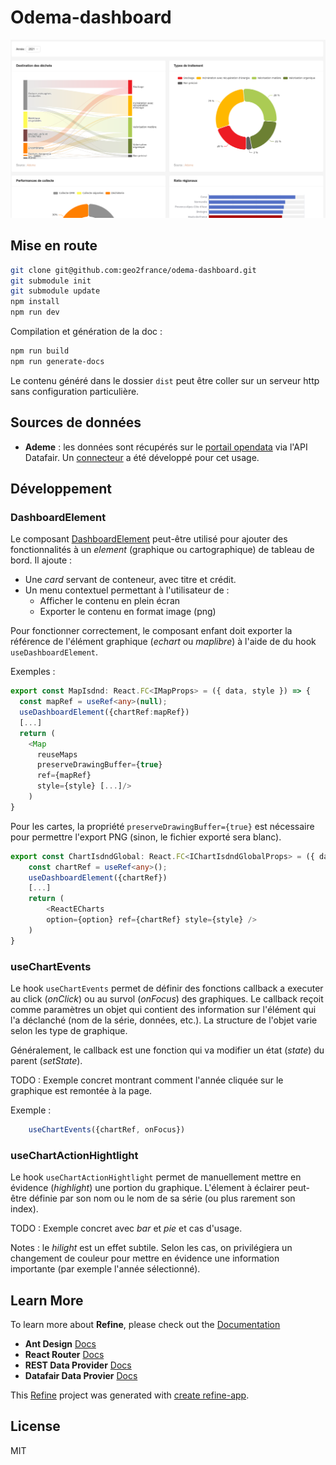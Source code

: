 # Odema-dashboard

![](screenshot1.png)

## Mise en route

```bash
git clone git@github.com:geo2france/odema-dashboard.git
git submodule init
git submodule update
npm install
npm run dev
```

Compilation et génération de la doc : 
```bash
npm run build
npm run generate-docs
```



Le contenu généré dans le dossier `dist` peut être coller sur un serveur http sans configuration particulière.

## Sources de données

- **Ademe** : les données sont récupérés sur le [portail opendata](https://data.ademe.fr/) via l'API Datafair. Un [connecteur](https://github.com/geo2france/refine-datafair) a été développé pour cet usage.

## Développement

### DashboardElement

Le composant [DashboardElement](src/components/dashboard_element/index.tsx) peut-être utilisé pour ajouter des fonctionnalités à un _element_ (graphique ou cartographique) de tableau de bord.
Il ajoute :
- Une _card_ servant de conteneur, avec titre et crédit.
- Un menu contextuel permettant à l'utilisateur de :
    - Afficher le contenu en plein écran
    - Exporter le contenu en format image (png)

Pour fonctionner correctement, le composant enfant doit exporter la référence de l'élément graphique (_echart_ ou _maplibre_) à l'aide de du hook `useDashboardElement`.

Exemples :
```typescript
export const MapIsdnd: React.FC<IMapProps> = ({ data, style }) => {
  const mapRef = useRef<any>(null);
  useDashboardElement({chartRef:mapRef})
  [...]
  return (
    <Map
      reuseMaps
      preserveDrawingBuffer={true}
      ref={mapRef}
      style={style} [...]/>
    )
}
```
Pour les cartes, la propriété `preserveDrawingBuffer={true}` est nécessaire pour permettre l'export PNG (sinon, le fichier exporté sera blanc).

```typescript
export const ChartIsdndGlobal: React.FC<IChartIsdndGlobalProps> = ({ data, style}) => {
    const chartRef = useRef<any>();
    useDashboardElement({chartRef})
    [...]
    return (
        <ReactECharts
        option={option} ref={chartRef} style={style} />
    )
}
```

### useChartEvents

Le hook `useChartEvents` permet de définir des fonctions callback a executer au click (_onClick_) ou au survol (_onFocus_) des graphiques.
Le callback reçoit comme paramètres un objet qui contient des information sur l'élément qui l'a déclanché (nom de la série, données, etc.). La structure de l'objet varie selon les type de graphique.

Généralement, le callback est une fonction qui va modifier un état (_state_) du parent (_setState_).

TODO : Exemple concret montrant comment l'année cliquée sur le graphique est remontée à la page.

Exemple :
```typescript
    useChartEvents({chartRef, onFocus})
```

### useChartActionHightlight

Le hook `useChartActionHightlight` permet de manuellement mettre en évidence (_highlight_) une portion du graphique.
L'élement à éclairer peut-être définie par son nom ou le nom de sa série (ou plus rarement son index).

TODO : Exemple concret avec _bar_ et _pie_ et cas d'usage.

Notes : le _hilight_ est un effet subtile. Selon les cas, on privilégiera un changement de couleur pour mettre en évidence une information importante (par exemple l'année sélectionné).

## Learn More

To learn more about **Refine**, please check out the [Documentation](https://refine.dev/docs)

- **Ant Design** [Docs](https://refine.dev/docs/ui-frameworks/antd/tutorial/)
- **React Router** [Docs](https://refine.dev/docs/core/providers/router-provider/)
- **REST Data Provider** [Docs](https://refine.dev/docs/core/providers/data-provider/#overview)
- **Datafair Data Provier** [Docs](https://github.com/geo2france/refine-datafair)

This [Refine](https://github.com/refinedev/refine) project was generated with [create refine-app](https://github.com/refinedev/refine/tree/master/packages/create-refine-app).


## License

MIT
